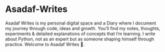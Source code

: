 # Asadaf-Writes
Asadaf Writes is my personal digital space and a Diary where I document my journey through code, ideas and growth. You’ll find my notes, thoughts, experiments &amp; detailed explanations of concepts that I’m learning. I write about Python, not as an expert but as someone shaping himself through practice. Welcome to Asadaf Writes 🌱.
